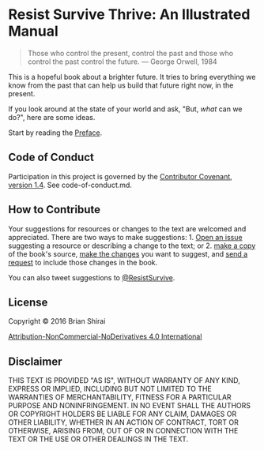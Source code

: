 # Resist Survive Thrive: An Illustrated Manual

> Those who control the present, control the past and those who control the past control the future. &mdash; George Orwell, 1984

This is a hopeful book about a brighter future. It tries to bring everything we know from the past that can help us build that future right now, in the present.

If you look around at the state of your world and ask, "But, *what* can we do?", here are some ideas.

Start by reading the [Preface](https://resistsurvivethrive.com/manuscript/preface.html).

## Code of Conduct

Participation in this project is governed by the [Contributor Covenant, version 1.4](http://contributor-covenant.org/version/1/4/). See code-of-conduct.md.

## How to Contribute

Your suggestions for resources or changes to the text are welcomed and appreciated. There are two ways to make suggestions: 1. [Open an issue](https://github.com/ResistSurviveThrive/resist_survive_thrive/issues) suggesting a resource or describing a change to the text; or 2. [make a copy](https://help.github.com/articles/fork-a-repo/) of the book's source, [make the changes](https://help.github.com/desktop/guides/contributing/committing-and-reviewing-changes-to-your-project/) you want to suggest, and [send a request](https://help.github.com/articles/creating-a-pull-request/) to include those changes in the book.

You can also tweet suggestions to [@ResistSurvive](https://twitter.com/ResistSurvive).

## License

Copyright &copy; 2016 Brian Shirai

[Attribution-NonCommercial-NoDerivatives 4.0
International](https://creativecommons.org/licenses/by-nc-nd/4.0/legalcode)

## Disclaimer

THIS TEXT IS PROVIDED "AS IS", WITHOUT WARRANTY OF ANY KIND, EXPRESS OR IMPLIED, INCLUDING BUT NOT LIMITED TO THE WARRANTIES OF MERCHANTABILITY, FITNESS FOR A PARTICULAR PURPOSE AND NONINFRINGEMENT. IN NO EVENT SHALL THE AUTHORS OR COPYRIGHT HOLDERS BE LIABLE FOR ANY CLAIM, DAMAGES OR OTHER LIABILITY, WHETHER IN AN ACTION OF CONTRACT, TORT OR OTHERWISE, ARISING FROM, OUT OF OR IN CONNECTION WITH THE TEXT OR THE USE OR OTHER DEALINGS IN THE TEXT.
